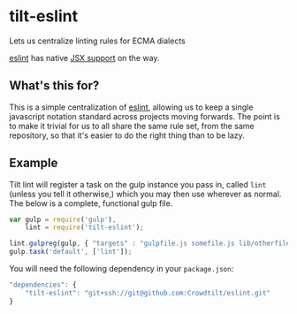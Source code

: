 tilt-eslint
===========

Lets us centralize linting rules for ECMA dialects

[eslint](http://eslint.org/docs/rules/) has native 
[JSX support](https://github.com/eslint/eslint/issues/1291) on the way.





What's this for?
----------------

This is a simple centralization of [eslint](http://eslint.org/), allowing us to
keep a single javascript notation standard across projects moving forwards.  The
point is to make it trivial for us to all share the same rule set, from the same
repository, so that it's easier to do the right thing than to be lazy.





Example
-------

Tilt lint will register a task on the gulp instance you pass in, called `lint`
(unless you tell it otherwise,) which you may then use wherever as normal.  The
below is a complete, functional gulp file.

```javascript
var gulp = require('gulp'),
    lint = require('tilt-eslint');

lint.gulpreg(gulp, { "targets" : "gulpfile.js somefile.js lib/otherfile.jsx" });
gulp.task('default', ['lint']);
```

You will need the following dependency in your `package.json`:

```javascript
"dependencies": {
    "tilt-eslint": "git+ssh://git@github.com:Crowdtilt/eslint.git"
}
```
